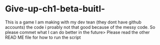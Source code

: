 # Give-up-ch1-beta-buitl-
This is a game I am making with my dev tean (they dont have github accounts) the code i proably not that good because of the messy code. So please commet what I can do better in the future> 
Please read the other READ ME file for how to run the script
